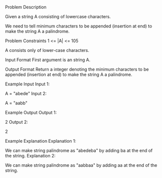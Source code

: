 Problem Description

Given a string A consisting of lowercase characters.

We need to tell minimum characters to be appended (insertion at end) to make the string A a palindrome.



Problem Constraints
1 <= |A| <= 105

A consists only of lower-case characters.



Input Format
First argument is an string A.



Output Format
Return a integer denoting the minimum characters to be appended (insertion at end) to make the string A a palindrome.



Example Input
Input 1:

 A = "abede"
Input 2:

 A = "aabb"


Example Output
Output 1:

 2
Output 2:

 2


Example Explanation
Explanation 1:

 We can make string palindrome as "abedeba" by adding ba at the end of the string.
Explanation 2:

 We can make string palindrome as "aabbaa" by adding aa at the end of the string.
